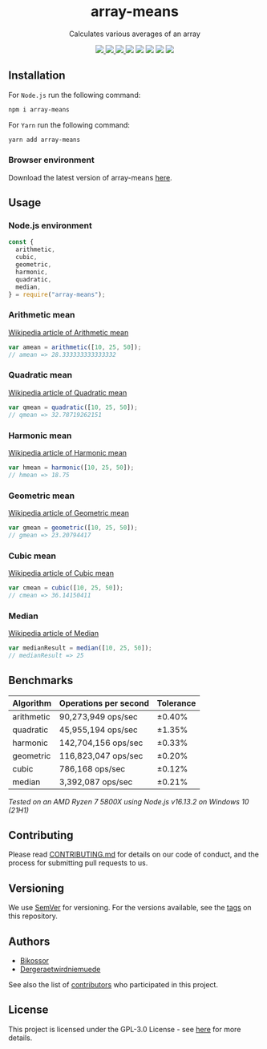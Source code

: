<div align="center">
  <h1>array-means</h1>
  <p>Calculates various averages of an array</p>
  <!-- Badges -->
  <a href="https://www.codacy.com/app/Bikossor/array-means?utm_source=github.com&utm_medium=referral&utm_content=Bikossor/array-means&utm_campaign=Badge_Grade">
    <img src="https://api.codacy.com/project/badge/Grade/57813ca8a5d943ecabbe8decc36d04da" />
  </a>
  <a href="https://github.com/Bikossor/array-means/actions/workflows/node.js.yml">
    <img src="https://github.com/Bikossor/Rudus/actions/workflows/node.js.yml/badge.svg" />
  </a>
  <a href="https://codecov.io/gh/Bikossor/array-means">
    <img src="https://codecov.io/gh/Bikossor/array-means/branch/develop/graph/badge.svg" />
  </a>
  <img src="https://img.shields.io/bundlephobia/minzip/array-means.svg" />
  <img src="https://img.shields.io/npm/dm/array-means.svg" />
  <img src="https://img.shields.io/github/issues/bikossor/array-means.svg" />
  <img src="https://img.shields.io/github/issues-closed/bikossor/array-means.svg" />
  <img src="https://img.shields.io/github/license/bikossor/array-means.svg" />
</div>

## Installation

For `Node.js` run the following command:

```sh
npm i array-means
```

For `Yarn` run the following command:

```sh
yarn add array-means
```

### Browser environment

Download the latest version of array-means [here](https://github.com/Bikossor/array-means/releases/latest).

## Usage

### Node.js environment

```javascript
const {
  arithmetic,
  cubic,
  geometric,
  harmonic,
  quadratic,
  median,
} = require("array-means");
```

### Arithmetic mean

[Wikipedia article of Arithmetic mean](https://en.wikipedia.org/wiki/Arithmetic_mean)

```javascript
var amean = arithmetic([10, 25, 50]);
// amean => 28.333333333333332
```

### Quadratic mean

[Wikipedia article of Quadratic mean](https://en.wikipedia.org/wiki/Quadratic_mean)

```javascript
var qmean = quadratic([10, 25, 50]);
// qmean => 32.78719262151
```

### Harmonic mean

[Wikipedia article of Harmonic mean](https://en.wikipedia.org/wiki/Harmonic_mean)

```javascript
var hmean = harmonic([10, 25, 50]);
// hmean => 18.75
```

### Geometric mean

[Wikipedia article of Geometric mean](https://en.wikipedia.org/wiki/Geometric_mean)

```javascript
var gmean = geometric([10, 25, 50]);
// gmean => 23.20794417
```

### Cubic mean

[Wikipedia article of Cubic mean](https://en.wikipedia.org/wiki/Cubic_mean)

```javascript
var cmean = cubic([10, 25, 50]);
// cmean => 36.14150411
```

### Median

[Wikipedia article of Median](https://en.wikipedia.org/wiki/Median)

```javascript
var medianResult = median([10, 25, 50]);
// medianResult => 25
```

## Benchmarks

| Algorithm  | Operations per second | Tolerance |
| :--------- | :-------------------- | :-------- |
| arithmetic | 90,273,949 ops/sec    | ±0.40%    |
| quadratic  | 45,955,194 ops/sec    | ±1.35%    |
| harmonic   | 142,704,156 ops/sec   | ±0.33%    |
| geometric  | 116,823,047 ops/sec   | ±0.20%    |
| cubic      | 786,168 ops/sec       | ±0.12%    |
| median     | 3,392,087 ops/sec     | ±0.21%    |

_Tested on an AMD Ryzen 7 5800X using Node.js v16.13.2 on Windows 10 (21H1)_

## Contributing

Please read [CONTRIBUTING.md](https://gist.github.com/PurpleBooth/b24679402957c63ec426) for details on our code of conduct, and the process for submitting pull requests to us.

## Versioning

We use [SemVer](http://semver.org/) for versioning. For the versions available, see the [tags](https://github.com/bikossor/array-means/tags) on this repository.

## Authors

- [Bikossor](https://github.com/Bikossor)
- [Dergeraetwirdniemuede](https://github.com/Dergeraetwirdniemuede)

See also the list of [contributors](https://github.com/bikossor/array-means/contributors) who participated in this project.

## License

This project is licensed under the GPL-3.0 License - see [here](LICENSE) for more details.
